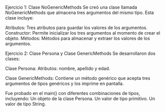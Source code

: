 Ejercicio 1: Clase NoGenericMethods
Se creó una clase llamada NoGenericMethods que almacena tres argumentos del mismo tipo. Esta clase incluye:

Atributos: Tres atributos para guardar los valores de los argumentos.
Constructor: Permite inicializar los tres argumentos al momento de crear el objeto.
Métodos: Métodos para almacenar y extraer los valores de los argumentos.

Ejercicio 2: Clase Persona y Clase GenericMethods
Se desarrollaron dos clases:

Clase Persona:
Atributos: nombre, apellido y edad.

Clase GenericMethods:
Contiene un método genérico que acepta tres argumentos de tipos genéricos y los imprime en pantalla.

Fue probado en el main() con diferentes combinaciones de tipos, incluyendo:
Un objeto de la clase Persona.
Un valor de tipo primitivo.
Un valor de tipo String.
